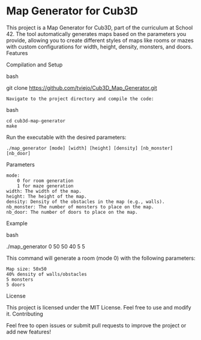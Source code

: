 # Map Generator for Cub3D

This project is a Map Generator for Cub3D, part of the curriculum at School 42. The tool automatically generates maps based on the parameters you provide, allowing you to create different styles of maps like rooms or mazes with custom configurations for width, height, density, monsters, and doors.
Features

Compilation and Setup

bash

git clone https://github.com/tviejo/Cub3D_Map_Generator.git

    Navigate to the project directory and compile the code:

bash

    cd cub3d-map-generator
    make

Run the executable with the desired parameters:

    ./map_generator [mode] [width] [height] [density] [nb_monster] [nb_door]

Parameters

    mode:
        0 for room generation
        1 for maze generation
    width: The width of the map.
    height: The height of the map.
    density: Density of the obstacles in the map (e.g., walls).
    nb_monster: The number of monsters to place on the map.
    nb_door: The number of doors to place on the map.

Example

bash

./map_generator 0 50 50 40 5 5

This command will generate a room (mode 0) with the following parameters:

    Map size: 50x50
    40% density of walls/obstacles
    5 monsters
    5 doors

License

This project is licensed under the MIT License. Feel free to use and modify it.
Contributing

Feel free to open issues or submit pull requests to improve the project or add new features!